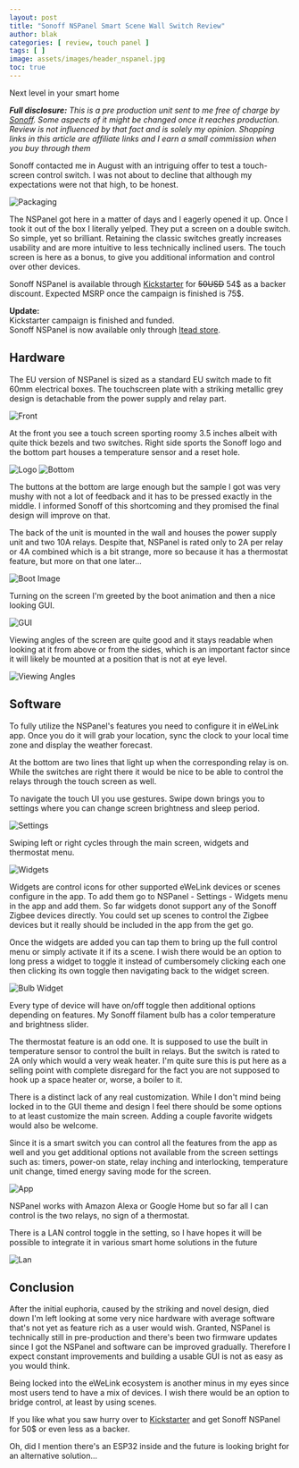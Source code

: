 ```yaml
---
layout: post
title: "Sonoff NSPanel Smart Scene Wall Switch Review"
author: blak
categories: [ review, touch panel ]
tags: [ ]
image: assets/images/header_nspanel.jpg
toc: true
---
```


Next level in your smart home

_**Full disclosure:** This is a pre production unit sent to me free of charge by [Sonoff](https://www.itead.cc/ref/34/). Some aspects of it might be changed once it reaches production. Review is not influenced by that fact and is solely my opinion. Shopping links in this article are affiliate links and I earn a small commission when you buy through them_

Sonoff contacted me in August with an intriguing offer to test a touch-screen control switch. I was not about to decline that although my expectations were not that high, to be honest.

![Packaging](/assets/images/nspanel/packaging.jpg)

The NSPanel got here in a matter of days and I eagerly opened it up. Once I took it out of the box I literally yelped. They put a screen on a double switch. So simple, yet so brilliant. Retaining the classic switches greatly increases usability and are more intuitive to less technically inclined users. The touch screen is here as a bonus, to give you additional information and control over other devices.

Sonoff NSPanel is available through [Kickstarter](https://www.kickstarter.com/projects/sonoffnspanel/sonoff-nspanel-smart-scene-wall-switch?ref=4dli2n) for ~~50USD~~ 54$ as a backer discount. Expected MSRP once the campaign is finished is 75$.

**Update:**    
Kickstarter campaign is finished and funded.    
Sonoff NSPanel is now available only through [Itead store](https://itead.cc/product/sonoff-nspanel-smart-scene-wall-switch/?utm_source=Youtube+Influencer&utm_medium=Sasa+Milicevic&utm_campaign=NSPanel+Review).

## Hardware
The EU version of NSPanel is sized as a standard EU switch made to fit 60mm electrical boxes. The touchscreen plate with a striking metallic grey design is detachable from the power supply and relay part.

![Front](/assets/images/nspanel/front.jpg)

At the front you see a touch screen sporting roomy 3.5 inches albeit with quite thick bezels and two switches. Right side sports the Sonoff logo and the bottom part houses a temperature sensor and a reset hole.

![Logo](/assets/images/nspanel/logo.jpg)
![Bottom](/assets/images/nspanel/bottom.jpg)

The buttons at the bottom are large enough but the sample I got was very mushy with not a lot of feedback and it has to be pressed exactly in the middle. I informed Sonoff of this shortcoming and they promised the final design will improve on that.

The back of the unit is mounted in the wall and houses the power supply unit and two 10A relays. Despite that, NSPanel is rated only to 2A per relay or 4A combined which is a bit strange, more so because it has a thermostat feature, but more on that one later... 

![Boot Image](/assets/images/nspanel/bootimg.jpg)

Turning on the screen I'm greeted by the boot animation and then a nice looking GUI.

![GUI](/assets/images/nspanel/gui.jpg)

Viewing angles of the screen are quite good and it stays readable when looking at it from above or from the sides, which is an important factor since it will likely be mounted at a position that is not at eye level.

![Viewing Angles](/assets/images/nspanel/angles.jpg)

## Software

To fully utilize the NSPanel's features you need to configure it in eWeLink app. Once you do it will grab your location, sync the clock to your local time zone and display the weather forecast.

At the bottom are two lines that light up when the corresponding relay is on. While the switches are right there it would be nice to be able to control the relays through the touch screen as well.

To navigate the touch UI you use gestures. Swipe down brings you to settings where you can change screen brightness and sleep period.

![Settings](/assets/images/nspanel/settings.jpg)

Swiping left or right cycles through the main screen, widgets and thermostat menu.

![Widgets](/assets/images/nspanel/widgets.jpg)

Widgets are control icons for other supported eWeLink devices or scenes configure in the app. To add them go to NSPanel - Settings - Widgets menu in the app and add them. So far widgets donot support any of the Sonoff Zigbee devices directly. You could set up scenes to control the Zigbee devices but it really should be included in the app from the get go.

Once the widgets are added you can tap them to bring up the full control menu or simply activate it if its a scene. I wish there would be an option to long press a widget to toggle it instead of cumbersomely clicking each one then clicking its own toggle then navigating back to the widget screen.

![Bulb Widget](/assets/images/nspanel/bulb.jpg)

Every type of device will have on/off toggle then additional options depending on features. My Sonoff filament bulb has a color temperature and brightness slider.

The thermostat feature is an odd one. It is supposed to use the built in temperature sensor to control the built in relays. But the switch is rated to 2A only which would a very weak heater. I'm quite sure this is put here as a selling point with complete disregard for the fact you are not supposed to hook up a space heater or, worse, a boiler to it.

There is a distinct lack of any real customization. While I don't mind being locked in to the GUI theme and design I feel there should be some options to at least customize the main screen. Adding a couple favorite widgets would also be welcome.

Since it is a smart switch you can control all the features from the app as well and you get additional options not available from the screen settings such as: timers, power-on state, relay inching and interlocking, temperature unit change, timed energy saving mode for the screen.

![App](/assets/images/nspanel/app.jpg)

NSPanel works with Amazon Alexa or Google Home but so far all I can control is the two relays, no sign of a thermostat.

There is a LAN control toggle in the setting, so I have hopes it will be possible to integrate it in various smart home solutions in the future

![Lan](/assets/images/nspanel/lan.jpg)

## Conclusion
After the initial euphoria, caused by the striking and novel design, died down I'm left looking at some very nice hardware with average software that's not yet as feature rich as a user would wish. Granted, NSPanel is technically still in pre-production and there's been two firmware updates since I got the NSPanel and software can be improved gradually. Therefore I expect constant improvements and building a usable GUI is not as easy as you would think.

Being locked into the eWeLink ecosystem is another minus in my eyes since most users tend to have a mix of devices. I wish there would be an option to bridge control, at least by using scenes.

If you like what you saw hurry over to [Kickstarter](https://www.kickstarter.com/projects/sonoffnspanel/sonoff-nspanel-smart-scene-wall-switch?ref=4dli2n) and get Sonoff NSPanel for 50$ or even less as a backer.

Oh, did I mention there's an ESP32 inside and the future is looking bright for an alternative solution...